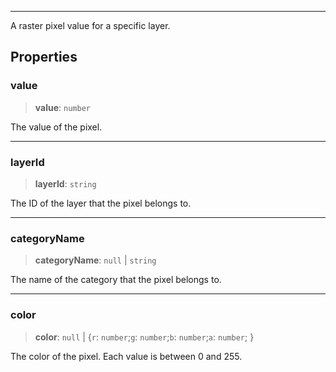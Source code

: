 ***

A raster pixel value for a specific layer.

## Properties

### value

> **value**: `number`

The value of the pixel.

***

### layerId

> **layerId**: `string`

The ID of the layer that the pixel belongs to.

***

### categoryName

> **categoryName**: `null` | `string`

The name of the category that the pixel belongs to.

***

### color

> **color**: `null` | \{`r`: `number`;`g`: `number`;`b`: `number`;`a`: `number`; }

The color of the pixel. Each value is between 0 and 255.
